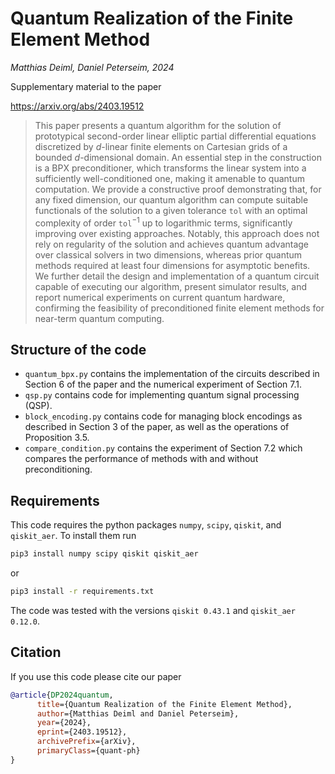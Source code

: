 # Quantum Realization of the Finite Element Method
*Matthias Deiml, Daniel Peterseim, 2024*

Supplementary material to the paper

<https://arxiv.org/abs/2403.19512>

> This paper presents a quantum algorithm for the solution of prototypical second-order linear elliptic partial differential equations discretized by $d$-linear finite elements on Cartesian grids of a bounded $d$-dimensional domain. An essential step in the construction is a BPX preconditioner, which transforms the linear system into a sufficiently well-conditioned one, making it amenable to quantum computation. We provide a constructive proof demonstrating that, for any fixed dimension, our quantum algorithm can compute suitable functionals of the solution to a given tolerance $\mathtt{tol}$ with an optimal complexity of order $\mathtt{tol}^{-1}$ up to logarithmic terms, significantly improving over existing approaches. Notably, this approach does not rely on regularity of the solution and achieves quantum advantage over classical solvers in two dimensions, whereas prior quantum methods required at least four dimensions for asymptotic benefits. We further detail the design and implementation of a quantum circuit capable of executing our algorithm, present simulator results, and report numerical experiments on current quantum hardware, confirming the feasibility of preconditioned finite element methods for near-term quantum computing.

## Structure of the code

* `quantum_bpx.py` contains the implementation of the circuits described in Section 6 of the paper and the numerical experiment of Section 7.1.
* `qsp.py` contains code for implementing quantum signal processing (QSP).
* `block_encoding.py` contains code for managing block encodings as described in Section 3 of the paper, as well as the operations of Proposition 3.5.
* `compare_condition.py` contains the experiment of Section 7.2 which compares the performance of methods with and without preconditioning.

## Requirements

This code requires the python packages `numpy`, `scipy`, `qiskit`, and `qiskit_aer`. To install them run
```sh
pip3 install numpy scipy qiskit qiskit_aer
```
or
```sh
pip3 install -r requirements.txt
```

The code was tested with the versions `qiskit 0.43.1` and `qiskit_aer 0.12.0`.

## Citation

If you use this code please cite our paper

```bibtex
@article{DP2024quantum,
      title={Quantum Realization of the Finite Element Method}, 
      author={Matthias Deiml and Daniel Peterseim},
      year={2024},
      eprint={2403.19512},
      archivePrefix={arXiv},
      primaryClass={quant-ph}
}
```
